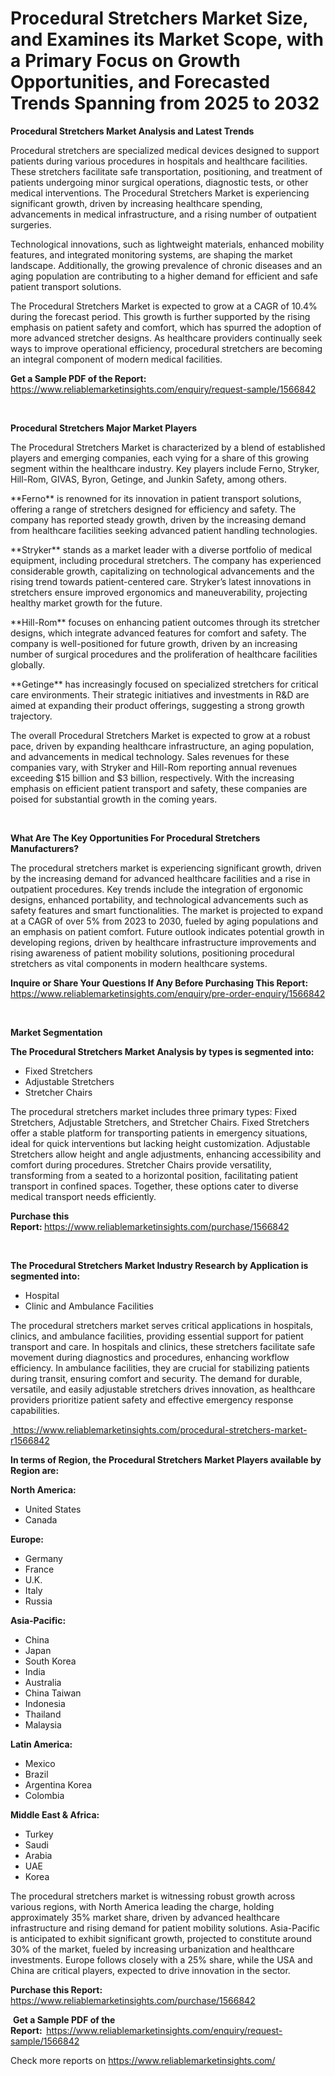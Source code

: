 <p><h1>Procedural Stretchers Market Size, and Examines its Market Scope, with a Primary Focus on Growth Opportunities, and Forecasted Trends Spanning from 2025 to 2032</h1></p><p><strong>Procedural Stretchers Market Analysis and Latest Trends</strong></p>
<p><p>Procedural stretchers are specialized medical devices designed to support patients during various procedures in hospitals and healthcare facilities. These stretchers facilitate safe transportation, positioning, and treatment of patients undergoing minor surgical operations, diagnostic tests, or other medical interventions. The Procedural Stretchers Market is experiencing significant growth, driven by increasing healthcare spending, advancements in medical infrastructure, and a rising number of outpatient surgeries. </p><p>Technological innovations, such as lightweight materials, enhanced mobility features, and integrated monitoring systems, are shaping the market landscape. Additionally, the growing prevalence of chronic diseases and an aging population are contributing to a higher demand for efficient and safe patient transport solutions. </p><p>The Procedural Stretchers Market is expected to grow at a CAGR of 10.4% during the forecast period. This growth is further supported by the rising emphasis on patient safety and comfort, which has spurred the adoption of more advanced stretcher designs. As healthcare providers continually seek ways to improve operational efficiency, procedural stretchers are becoming an integral component of modern medical facilities.</p></p>
<p><strong>Get a Sample PDF of the Report:&nbsp;</strong> <a href="https://www.reliablemarketinsights.com/enquiry/request-sample/1566842?utm_campaign=2943&utm_medium=2&utm_source=Github&utm_content=ia&utm_term=22032025&utm_id=procedural-stretchers">https://www.reliablemarketinsights.com/enquiry/request-sample/1566842</a></p>
<p>&nbsp;</p>
<p><strong>Procedural Stretchers Major Market Players</strong></p>
<p><p>The Procedural Stretchers Market is characterized by a blend of established players and emerging companies, each vying for a share of this growing segment within the healthcare industry. Key players include Ferno, Stryker, Hill-Rom, GIVAS, Byron, Getinge, and Junkin Safety, among others.</p><p>**Ferno** is renowned for its innovation in patient transport solutions, offering a range of stretchers designed for efficiency and safety. The company has reported steady growth, driven by the increasing demand from healthcare facilities seeking advanced patient handling technologies.</p><p>**Stryker** stands as a market leader with a diverse portfolio of medical equipment, including procedural stretchers. The company has experienced considerable growth, capitalizing on technological advancements and the rising trend towards patient-centered care. Stryker’s latest innovations in stretchers ensure improved ergonomics and maneuverability, projecting healthy market growth for the future.</p><p>**Hill-Rom** focuses on enhancing patient outcomes through its stretcher designs, which integrate advanced features for comfort and safety. The company is well-positioned for future growth, driven by an increasing number of surgical procedures and the proliferation of healthcare facilities globally.</p><p>**Getinge** has increasingly focused on specialized stretchers for critical care environments. Their strategic initiatives and investments in R&D are aimed at expanding their product offerings, suggesting a strong growth trajectory.</p><p>The overall Procedural Stretchers Market is expected to grow at a robust pace, driven by expanding healthcare infrastructure, an aging population, and advancements in medical technology. Sales revenues for these companies vary, with Stryker and Hill-Rom reporting annual revenues exceeding $15 billion and $3 billion, respectively. With the increasing emphasis on efficient patient transport and safety, these companies are poised for substantial growth in the coming years.</p></p>
<p>&nbsp;</p>
<p><strong>What Are The Key Opportunities For Procedural Stretchers Manufacturers?</strong></p>
<p><p>The procedural stretchers market is experiencing significant growth, driven by the increasing demand for advanced healthcare facilities and a rise in outpatient procedures. Key trends include the integration of ergonomic designs, enhanced portability, and technological advancements such as safety features and smart functionalities. The market is projected to expand at a CAGR of over 5% from 2023 to 2030, fueled by aging populations and an emphasis on patient comfort. Future outlook indicates potential growth in developing regions, driven by healthcare infrastructure improvements and rising awareness of patient mobility solutions, positioning procedural stretchers as vital components in modern healthcare systems.</p></p>
<p><strong>Inquire or Share Your Questions If Any Before Purchasing This Report:</strong> <a href="https://www.reliablemarketinsights.com/enquiry/pre-order-enquiry/1566842?utm_campaign=2943&utm_medium=2&utm_source=Github&utm_content=ia&utm_term=22032025&utm_id=procedural-stretchers">https://www.reliablemarketinsights.com/enquiry/pre-order-enquiry/1566842</a></p>
<p>&nbsp;</p>
<p><strong>Market Segmentation</strong></p>
<p><strong>The Procedural Stretchers Market Analysis by types is segmented into:</strong></p>
<p><ul><li>Fixed Stretchers</li><li>Adjustable Stretchers</li><li>Stretcher Chairs</li></ul></p>
<p><p>The procedural stretchers market includes three primary types: Fixed Stretchers, Adjustable Stretchers, and Stretcher Chairs. Fixed Stretchers offer a stable platform for transporting patients in emergency situations, ideal for quick interventions but lacking height customization. Adjustable Stretchers allow height and angle adjustments, enhancing accessibility and comfort during procedures. Stretcher Chairs provide versatility, transforming from a seated to a horizontal position, facilitating patient transport in confined spaces. Together, these options cater to diverse medical transport needs efficiently.</p></p>
<p><strong>Purchase this Report:&nbsp;</strong><a href="https://www.reliablemarketinsights.com/purchase/1566842?utm_campaign=2943&utm_medium=2&utm_source=Github&utm_content=ia&utm_term=22032025&utm_id=procedural-stretchers">https://www.reliablemarketinsights.com/purchase/1566842</a></p>
<p>&nbsp;</p>
<p><strong>The Procedural Stretchers Market Industry Research by Application is segmented into:</strong></p>
<p><ul><li>Hospital</li><li>Clinic and Ambulance Facilities</li></ul></p>
<p><p>The procedural stretchers market serves critical applications in hospitals, clinics, and ambulance facilities, providing essential support for patient transport and care. In hospitals and clinics, these stretchers facilitate safe movement during diagnostics and procedures, enhancing workflow efficiency. In ambulance facilities, they are crucial for stabilizing patients during transit, ensuring comfort and security. The demand for durable, versatile, and easily adjustable stretchers drives innovation, as healthcare providers prioritize patient safety and effective emergency response capabilities.</p></p>
<p><a href="https://www.reliablemarketinsights.com/procedural-stretchers-market-r1566842?utm_campaign=2943&utm_medium=2&utm_source=Github&utm_content=ia&utm_term=22032025&utm_id=procedural-stretchers">&nbsp;https://www.reliablemarketinsights.com/procedural-stretchers-market-r1566842</a></p>
<p><strong>In terms of Region, the Procedural Stretchers Market Players available by Region are:</strong></p>
<p>
    <p> <strong> North America: </strong>
        <ul>
            <li>United States</li>
            <li>Canada</li>
        </ul>
        </p> 
    <p> <strong> Europe: </strong>
        <ul>
            <li>Germany</li>
            <li>France</li>
            <li>U.K.</li>
            <li>Italy</li>
            <li>Russia</li>
        </ul>
        </p> 
    <p> <strong> Asia-Pacific: </strong>
        <ul>
            <li>China</li>
            <li>Japan</li>
            <li>South Korea</li>
            <li>India</li>
            <li>Australia</li>
            <li>China Taiwan</li>
            <li>Indonesia</li>
            <li>Thailand</li>
            <li>Malaysia</li>
        </ul>
        </p> 
    <p> <strong> Latin America: </strong>
        <ul>
            <li>Mexico</li>
            <li>Brazil</li>
            <li>Argentina Korea</li>
            <li>Colombia</li>
        </ul>
        </p> 
    <p> <strong> Middle East & Africa: </strong>
        <ul>
            <li>Turkey</li>
            <li>Saudi</li>
            <li>Arabia</li>
            <li>UAE</li>
            <li>Korea</li>
        </ul>
    </p>
    </p>
<p><p>The procedural stretchers market is witnessing robust growth across various regions, with North America leading the charge, holding approximately 35% market share, driven by advanced healthcare infrastructure and rising demand for patient mobility solutions. Asia-Pacific is anticipated to exhibit significant growth, projected to constitute around 30% of the market, fueled by increasing urbanization and healthcare investments. Europe follows closely with a 25% share, while the USA and China are critical players, expected to drive innovation in the sector.</p></p>
<p><strong>Purchase this Report: </strong><a href="https://www.reliablemarketinsights.com/purchase/1566842?utm_campaign=2943&utm_medium=2&utm_source=Github&utm_content=ia&utm_term=22032025&utm_id=procedural-stretchers">https://www.reliablemarketinsights.com/purchase/1566842</a></p>
<p>&nbsp;<strong>Get a Sample PDF of the Report:&nbsp;&nbsp;</strong><a href="https://www.reliablemarketinsights.com/enquiry/request-sample/1566842?utm_campaign=2943&utm_medium=2&utm_source=Github&utm_content=ia&utm_term=22032025&utm_id=procedural-stretchers">https://www.reliablemarketinsights.com/enquiry/request-sample/1566842</a></p>
<p><strong></strong></p>
<p>Check more reports on <a href="https://www.reliablemarketinsights.com/?utm_campaign=2943&utm_medium=2&utm_source=Github&utm_content=ia&utm_term=22032025&utm_id=procedural-stretchers">https://www.reliablemarketinsights.com/</a></p>